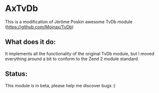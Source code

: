 AxTvDb
====

This is a modification of Jérôme Poskin awesome TvDb module (https://github.com/Moinax/TvDb)

What does it do:
----------------

It implements all the functionality of the original TvDb module, but I moved everything around a bit to conform to the Zend 2 module standard.

Status:
-------
This module is in beta, please help me discover bugs :)
